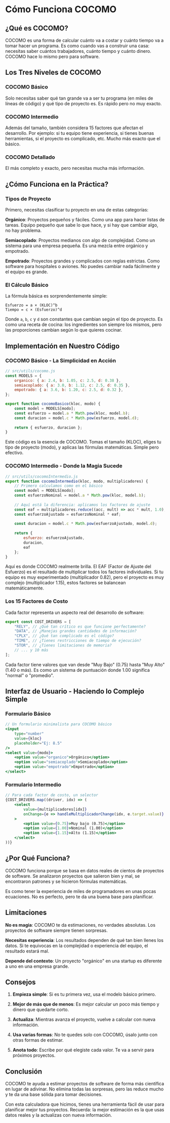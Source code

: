 # Cómo Funciona COCOMO

## ¿Qué es COCOMO?

COCOMO es una forma de calcular cuánto va a costar y cuánto tiempo va a tomar hacer un programa. Es como cuando vas a construir una casa: necesitas saber cuántos trabajadores, cuánto tiempo y cuánto dinero. COCOMO hace lo mismo pero para software.

## Los Tres Niveles de COCOMO

### COCOMO Básico
Solo necesitas saber qué tan grande va a ser tu programa (en miles de líneas de código) y qué tipo de proyecto es. Es rápido pero no muy exacto.

### COCOMO Intermedio
Además del tamaño, también considera 15 factores que afectan el desarrollo. Por ejemplo: si tu equipo tiene experiencia, si tienes buenas herramientas, si el proyecto es complicado, etc. Mucho más exacto que el básico.

### COCOMO Detallado
El más completo y exacto, pero necesitas mucha más información.

## ¿Cómo Funciona en la Práctica?

### Tipos de Proyecto

Primero, necesitas clasificar tu proyecto en una de estas categorías:

**Orgánico**: Proyectos pequeños y fáciles. Como una app para hacer listas de tareas. Equipo pequeño que sabe lo que hace, y si hay que cambiar algo, no hay problema.

**Semiacoplado**: Proyectos medianos con algo de complejidad. Como un sistema para una empresa pequeña. Es una mezcla entre orgánico y empotrado.

**Empotrado**: Proyectos grandes y complicados con reglas estrictas. Como software para hospitales o aviones. No puedes cambiar nada fácilmente y el equipo es grande.

### El Cálculo Básico

La fórmula básica es sorprendentemente simple:

```
Esfuerzo = a × (KLOC)^b
Tiempo = c × (Esfuerzo)^d
```

Donde `a`, `b`, `c` y `d` son constantes que cambian según el tipo de proyecto. Es como una receta de cocina: los ingredientes son siempre los mismos, pero las proporciones cambian según lo que quieres cocinar.

## Implementación en Nuestro Código

### COCOMO Básico - La Simplicidad en Acción

```javascript
// src/utils/cocomo.js
const MODELS = {
    organico: { a: 2.4, b: 1.05, c: 2.5, d: 0.38 },
    semiacoplado: { a: 3.0, b: 1.12, c: 2.5, d: 0.35 },
    empotrado: { a: 3.6, b: 1.20, c: 2.5, d: 0.32 },
};

export function cocomoBasico(kloc, modo) {
    const model = MODELS[modo];
    const esfuerzo = model.a * Math.pow(kloc, model.b);
    const duracion = model.c * Math.pow(esfuerzo, model.d);
    
    return { esfuerzo, duracion };
}
```

Este código es la esencia de COCOMO. Tomas el tamaño (KLOC), eliges tu tipo de proyecto (modo), y aplicas las fórmulas matemáticas. Simple pero efectivo.

### COCOMO Intermedio - Donde la Magia Sucede

```javascript
// src/utils/cocomoIntermedio.js
export function cocomoIntermedio(kloc, modo, multiplicadores) {
    // Primero calculamos como en el básico
    const model = MODELS[modo];
    const esfuerzoNominal = model.a * Math.pow(kloc, model.b);
    
    // Aquí está la diferencia: aplicamos los factores de ajuste
    const eaf = multiplicadores.reduce((acc, mult) => acc * mult, 1.0);
    const esfuerzoAjustado = esfuerzoNominal * eaf;
    
    const duracion = model.c * Math.pow(esfuerzoAjustado, model.d);
    
    return { 
        esfuerzo: esfuerzoAjustado, 
        duracion, 
        eaf 
    };
}
```

Aquí es donde COCOMO realmente brilla. El EAF (Factor de Ajuste del Esfuerzo) es el resultado de multiplicar todos los factores individuales. Si tu equipo es muy experimentado (multiplicador 0.82), pero el proyecto es muy complejo (multiplicador 1.15), estos factores se balancean matemáticamente.

### Los 15 Factores de Costo

Cada factor representa un aspecto real del desarrollo de software:

```javascript
export const COST_DRIVERS = [
    "RELY", // ¿Qué tan crítico es que funcione perfectamente?
    "DATA", // ¿Manejas grandes cantidades de información?
    "CPLX", // ¿Qué tan complicado es el código?
    "TIME", // ¿Tienes restricciones de tiempo de ejecución?
    "STOR", // ¿Tienes limitaciones de memoria?
    // ... y 10 más
];
```

Cada factor tiene valores que van desde "Muy Bajo" (0.75) hasta "Muy Alto" (1.40 o más). Es como un sistema de puntuación donde 1.00 significa "normal" o "promedio".

## Interfaz de Usuario - Haciendo lo Complejo Simple

### Formulario Básico
```jsx
// Un formulario minimalista para COCOMO básico
<input 
    type="number" 
    value={kloc} 
    placeholder="Ej: 8.5"
/>
<select value={modo}>
    <option value="organico">Orgánico</option>
    <option value="semiacoplado">Semiacoplado</option>
    <option value="empotrado">Empotrado</option>
</select>
```

### Formulario Intermedio
```jsx
// Para cada factor de costo, un selector
{COST_DRIVERS.map((driver, idx) => (
    <select 
        value={multiplicadores[idx]}
        onChange={e => handleMultiplicadorChange(idx, e.target.value)}
    >
        <option value={0.75}>Muy bajo (0.75)</option>
        <option value={1.00}>Nominal (1.00)</option>
        <option value={1.15}>Alto (1.15)</option>
    </select>
))}
```

## ¿Por Qué Funciona?

COCOMO funciona porque se basa en datos reales de cientos de proyectos de software. Se analizaron proyectos que salieron bien y mal, se encontraron patrones y se hicieron fórmulas matemáticas.

Es como tener la experiencia de miles de programadores en unas pocas ecuaciones. No es perfecto, pero te da una buena base para planificar.

## Limitaciones

**No es magia**: COCOMO te da estimaciones, no verdades absolutas. Los proyectos de software siempre tienen sorpresas.

**Necesitas experiencia**: Los resultados dependen de qué tan bien llenes los datos. Si te equivocas en la complejidad o experiencia del equipo, el resultado estará mal.

**Depende del contexto**: Un proyecto "orgánico" en una startup es diferente a uno en una empresa grande.

## Consejos

1. **Empieza simple**: Si es tu primera vez, usa el modelo básico primero.

2. **Mejor de más que de menos**: Es mejor calcular un poco más tiempo y dinero que quedarte corto.

3. **Actualiza**: Mientras avanza el proyecto, vuelve a calcular con nueva información.

4. **Usa varias formas**: No te quedes solo con COCOMO, úsalo junto con otras formas de estimar.

5. **Anota todo**: Escribe por qué elegiste cada valor. Te va a servir para próximos proyectos.

## Conclusión

COCOMO te ayuda a estimar proyectos de software de forma más científica en lugar de adivinar. No elimina todas las sorpresas, pero las reduce mucho y te da una base sólida para tomar decisiones.

Con esta calculadora que hicimos, tienes una herramienta fácil de usar para planificar mejor tus proyectos. Recuerda: la mejor estimación es la que usas datos reales y la actualizas con nueva información.